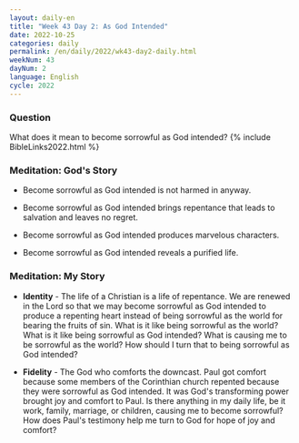 ```yaml
---
layout: daily-en
title: "Week 43 Day 2: As God Intended"
date: 2022-10-25
categories: daily
permalink: /en/daily/2022/wk43-day2-daily.html
weekNum: 43
dayNum: 2
language: English
cycle: 2022
---
```

### Question     
What does it mean to become sorrowful as God intended?
{% include BibleLinks2022.html %} 

### Meditation: God's Story   
+ Become sorrowful as God intended is not harmed in anyway. 

+ Become sorrowful as God intended brings repentance that leads to salvation and leaves no regret. 

+ Become sorrowful as God intended produces marvelous characters. 

+ Become sorrowful as God intended reveals a purified life. 

### Meditation: My Story   
+ **Identity** - The life of a Christian is a life of repentance. We are renewed in the Lord so that we may become sorrowful as God intended to produce a repenting heart instead of being sorrowful as the world for bearing the fruits of sin.  What is it like being sorrowful as the world? What is it like being sorrowful as God intended? What is causing me to be sorrowful as the world? How should I turn that to being sorrowful as God intended? 

+ **Fidelity** - The God who comforts the downcast. Paul got comfort because some members of the Corinthian church repented because they were sorrowful as God intended. It was God's transforming power brought joy and comfort to Paul. Is there anything in my daily life, be it work, family, marriage, or children, causing me to become sorrowful? How does Paul's testimony help me turn to God for hope of joy and comfort? 
